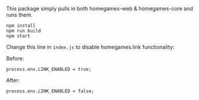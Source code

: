 This package simply pulls in both homegames-web & homegames-core and runs them.

```
npm install
npm run build
npm start
```

Change this line in `index.js` to disable homegames.link functionality:

Before:
```
process.env.LINK_ENABLED = true;
```

After:
```
process.env.LINK_ENABLED = false;
```
